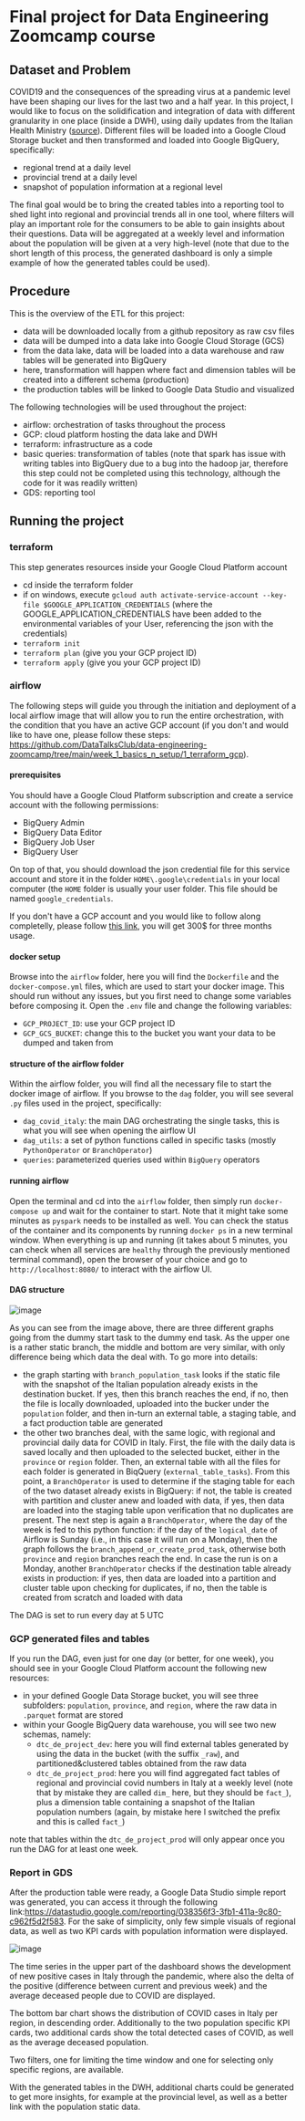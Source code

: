 # Final project for Data Engineering Zoomcamp course

## Dataset and Problem

COVID19 and the consequences of the spreading virus at a pandemic level have been shaping our lives for the last two and a half year. In this project, I would like to focus on the solidification and integration of data with different granularity in one place (inside a DWH), using daily updates from the Italian Health Ministry ([source](https://github.com/pcm-dpc/COVID-19)). Different files will be loaded into a Google Cloud Storage bucket and then transformed and loaded into Google BigQuery, specifically:

* regional trend at a daily level
* provincial trend at a daily level
* snapshot of population information at a regional level

The final goal would be to bring the created tables into a reporting tool to shed light into regional and provincial trends all in one tool, where filters will play an important role for the consumers to be able to gain insights about their questions. Data will be aggregated at a weekly level and information about the population will be given at a very high-level (note that due to the short length of this process, the generated dashboard is only a simple example of how the generated tables could be used).

## Procedure

This is the overview of the ETL for this project:

* data will be downloaded locally from a github repository as raw csv files
* data will be dumped into a data lake into Google Cloud Storage (GCS)
* from the data lake, data will be loaded into a data warehouse and raw tables will be generated into BigQuery
* here, transformation will happen where fact and dimension tables will be created into a different schema (production)
* the production tables will be linked to Google Data Studio and visualized

The following technologies will be used throughout the project:

* airflow: orchestration of tasks throughout the process
* GCP: cloud platform hosting the data lake and DWH
* terraform: infrastructure as a code
* basic queries: transformation of tables (note that spark has issue with writing tables into BigQuery due to a bug into the hadoop jar, therefore this step could not be completed using this technology, although the code for it was readily written)
* GDS: reporting tool 

## Running the project

### terraform

This step generates resources inside your Google Cloud Platform account

* cd inside the terraform folder
* if on windows, execute `gcloud auth activate-service-account --key-file $GOOGLE_APPLICATION_CREDENTIALS` (where the GOOGLE_APPLICATION_CREDENTIALS have been added to the environmental variables of your User, referencing the json with the credentials)
* `terraform init`
* `terraform plan` (give you your GCP project ID)
* `terraform apply` (give you your GCP project ID)

### airflow

The following steps will guide you through the initiation and deployment of a local airflow image that will allow you to run the entire orchestration, with the condition that you have an active GCP account (if you don't and would like to have one, please follow these steps: https://github.com/DataTalksClub/data-engineering-zoomcamp/tree/main/week_1_basics_n_setup/1_terraform_gcp).

#### prerequisites

You should have a Google Cloud Platform subscription and create a service account with the following permissions:

* BigQuery Admin
* BigQuery Data Editor
* BigQuery Job User
* BigQuery User

On top of that, you should download the json credential file for this service account and store it in the folder `HOME\.google\credentials` in your local computer (the `HOME` folder is usually your user folder. This file should be named `google_credentials`.

If you don't have a GCP account and you would like to follow along completelly, please follow [this link](https://github.com/DataTalksClub/data-engineering-zoomcamp/blob/main/week_1_basics_n_setup/1_terraform_gcp/2_gcp_overview.md), you will get 300$ for three months usage.

#### docker setup

Browse into the `airflow` folder, here you will find the `Dockerfile` and the `docker-compose.yml` files, which are used to start your docker image. This should run without any issues, but you first need to change some variables before composing it. Open the `.env` file and change the following variables:

* `GCP_PROJECT_ID`: use your GCP project ID
* `GCP_GCS_BUCKET`: change this to the bucket you want your data to be dumped and taken from

#### structure of the airflow folder

Within the airflow folder, you will find all the necessary file to start the docker image of airflow. If you browse to the `dag` folder, you will see several `.py` files used in the project, specifically:

* `dag_covid_italy`: the main DAG orchestrating the single tasks, this is what you will see when opening the airflow UI
* `dag_utils`: a set of python functions called in specific tasks (mostly `PythonOperator` or `BranchOperator`) 
* `queries`: parameterized queries used within `BigQuery` operators

#### running airflow

Open the terminal and cd into the `airflow` folder, then simply run `docker-compose up` and wait for the container to start. Note that it might take some minutes as `pyspark` needs to be installed as well. You can check the status of the container and its components by running `docker ps` in a new terminal window. When everything is up and running (it takes about 5 minutes, you can check when all services are `healthy` through the previously mentioned terminal command), open the browser of your choice and go to `http://localhost:8080/` to interact with the airflow UI.

#### DAG structure

![image](https://user-images.githubusercontent.com/49947038/160274602-d55ff8df-0e9d-400b-989e-85971d747c29.png)

As you can see from the image above, there are three different graphs going from the dummy start task to the dummy end task. As the upper one is a rather static branch, the middle and bottom are very similar, with only difference being which data the deal with. To go more into details:

* the graph starting with `branch_population_task` looks if the static file with the snapshot of the Italian population already exists in the destination bucket. If yes, then this branch reaches the end, if no, then the file is locally downloaded, uploaded into the bucker under the `population` folder, and then in-turn an external table, a staging table, and a fact production table are generated
* the other two branches deal, with the same logic, with regional and provincial daily data for COVID in Italy. First, the file with the daily data is saved locally and then uploaded to the selected bucket, either in the `province` or `region` folder. Then, an external table with all the files for each folder is generated in BiqQuery (`external_table_tasks`). From this point, a `BranchOperator` is used to determine if the staging table for each of the two dataset already exists in BigQuery: if not, the table is created with partition and cluster anew and loaded with data, if yes, then data are loaded into the staging table upon verification that no duplicates are present. The next step is again a `BranchOperator`, where the day of the week is fed to this python function: if the day of the `logical_date` of Airflow is Sunday (i.e., in this case it will run on a Monday), then the graph follows the `branch_append_or_create_prod_task`, otherwise both `province` and `region` branches reach the end. In case the run is on a Monday, another `BranchOperator` checks if the destination table already exists in production: if yes, then data are loaded into a partition and cluster table upon checking for duplicates, if no, then the table is created from scratch and loaded with data

The DAG is set to run every day at 5 UTC

### GCP generated files and tables

If you run the DAG, even just for one day (or better, for one week), you should see in your Google Cloud Platform account the following new resources:

* in your defined Google Data Storage bucket, you will see three subfolders: `population`, `province`, and `region`, where the raw data in `.parquet` format are stored
* within your Google BigQuery data warehouse, you will see two new schemas, namely:
  * `dtc_de_project_dev`: here you will find external tables generated by using the data in the bucket (with the suffix `_raw`), and partitioned&clustered tables obtained from the raw data
  * `dtc_de_project_prod`: here you will find aggregated fact tables of regional and provincial covid numbers in Italy at a weekly level (note that by mistake they are called `dim_` here, but they should be `fact_`), plus a dimension table containing a snapshot of the Italian population numbers (again, by mistake here I switched the prefix and this is called `fact_`)

note that tables within the `dtc_de_project_prod` will only appear once you run the DAG for at least one week.

### Report in GDS

After the production table were ready, a Google Data Studio simple report was generated, you can access it through the following link:https://datastudio.google.com/reporting/038356f3-3fb1-411a-9c80-c962f5d2f583. For the sake of simplicity, only few simple visuals of regional data, as well as two KPI cards with population information were displayed. 

![image](https://user-images.githubusercontent.com/49947038/160274413-1be98a1f-13a3-4088-8e5c-6fcb05bef4ec.png)

The time series in the upper part of the dashboard shows the development of new positive cases in Italy through the pandemic, where also the delta of the positive (difference between current and previous week) and the average deceased people due to COVID are displayed.

The bottom bar chart shows the distribution of COVID cases in Italy per region, in descending order. Additionally to the two population specific KPI cards, two additional cards show the total detected cases of COVID, as well as the average deceased population. 

Two filters, one for limiting the time window and one for selecting only specific regions, are available. 

With the generated tables in the DWH, additional charts could be generated to get more insights, for example at the provincial level, as well as a better link with the population static data. 

